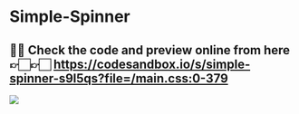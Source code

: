 # Simple-Spinner

## 🤞🏼 Check the code and preview online from here 👉🏻👉🏻  https://codesandbox.io/s/simple-spinner-s9l5qs?file=/main.css:0-379

<img src="https://repository-images.githubusercontent.com/494654681/0ed74272-59d0-4e44-917c-a4bb5456fe24"/>



